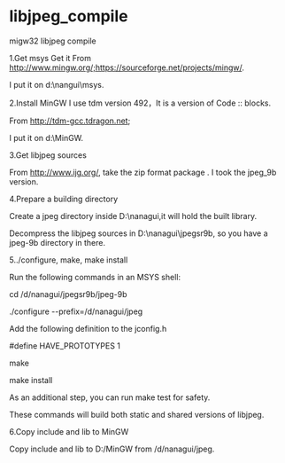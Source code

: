 # libjpeg_compile
migw32 libjpeg compile

1.Get msys
Get it From http://www.mingw.org/;https://sourceforge.net/projects/mingw/.

I put it on d:\nangui\msys.

2.Install MinGW
I use tdm version 492，It is a version of Code :: blocks.

From http://tdm-gcc.tdragon.net;

I put it on d:\MinGW.

3.Get libjpeg sources

From http://www.ijg.org/, take the zip format package . I took the jpeg_9b version.

4.Prepare a building directory

Create a jpeg directory inside D:\nanagui,it will hold the built library.

Decompress the libjpeg sources in D:\nanagui\jpegsr9b, so you have a jpeg-9b directory in there.

5../configure, make, make install

Run the following commands in an MSYS shell:

cd /d/nanagui/jpegsr9b/jpeg-9b

./configure --prefix=/d/nanagui/jpeg

Add the following definition to the jconfig.h

 #define HAVE_PROTOTYPES 1

make

make install

As an additional step, you can run make test for safety.

These commands will build both static and shared versions of libjpeg.

6.Copy include and lib to MinGW

Copy include and lib to D:/MinGW from /d/nanagui/jpeg.


